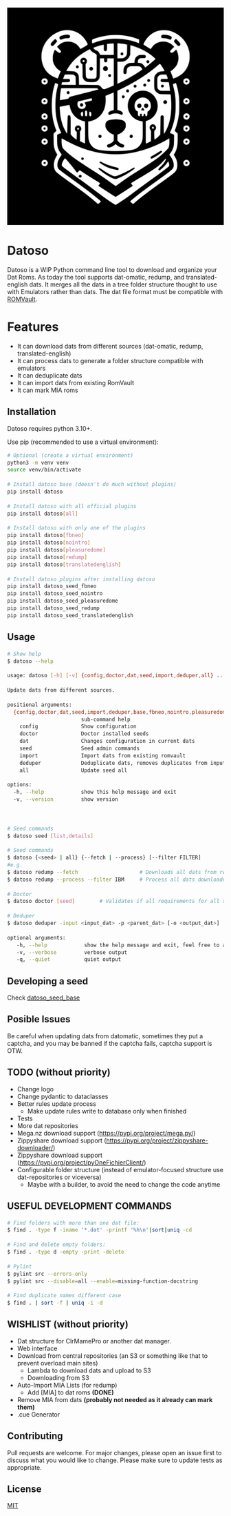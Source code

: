 ![Datoso](/bearlogo.svg)

# Datoso

Datoso is a WIP Python command line tool to download and organize your Dat Roms.
As today the tool supports dat-omatic, redump, and translated-english dats.
It merges all the dats in a tree folder structure thought to use with Emulators rather than dats.
The dat file format must be compatible with [ROMVault](https://www.romvault.com/).

# Features

- It can download dats from different sources (dat-omatic, redump, translated-english)
- It can process dats to generate a folder structure compatible with emulators
- It can deduplicate dats
- It can import dats from existing RomVault
- It can mark MIA roms


## Installation

Datoso requires python 3.10+.

Use pip (recommended to use a virtual environment):

``` bash
# Optional (create a virtual environment)
python3 -m venv venv
source venv/bin/activate

# Install datoso base (doesn't do much without plugins)
pip install datoso

# Install datoso with all official plugins
pip install datoso[all]

# Install datoso with only one of the plugins
pip install datoso[fbneo]
pip install datoso[nointro]
pip install datoso[pleasuredome]
pip install datoso[redump]
pip install datoso[translatedenglish]

# Install datoso plugins after installing datoso
pip install datoso_seed_fbneo
pip install datoso_seed_nointro
pip install datoso_seed_pleasuredome
pip install datoso_seed_redump
pip install datoso_seed_translatedenglish

```

## Usage

``` bash
# Show help
$ datoso --help

usage: datoso [-h] [-v] {config,doctor,dat,seed,import,deduper,all} ...

Update dats from different sources.

positional arguments:
  {config,doctor,dat,seed,import,deduper,base,fbneo,nointro,pleasuredome,private,redump,translatedenglish,all}
                        sub-command help
    config              Show configuration
    doctor              Doctor installed seeds
    dat                 Changes configuration in current dats
    seed                Seed admin commands
    import              Import dats from existing romvault
    deduper             Deduplicate dats, removes duplicates from input dat existing in parent dat
    all                 Update seed all

options:
  -h, --help            show this help message and exit
  -v, --version         show version



# Seed commands
$ datoso seed [list,details]

# Seed commands
$ datoso {<seed> | all} {--fetch | --process} [--filter FILTER]
#e.g.
$ datoso redump --fetch                    # Downloads all dats from redump
$ datoso redump --process --filter IBM     # Process all dats downloaded in the step before that has IBM in its name

# Doctor
$ datoso doctor [seed]        # Validates if all requirements for all seeds are OK

# Deduper
$ datoso deduper -input <input_dat> -p <parent_dat> [-o <output_dat>]   # If output dat is not especified, input dat will be overwritten.

optional arguments:
   -h, --help            show the help message and exit, feel free to append to other commands
   -v, --verbose         verbose output
   -q, --quiet           quiet output
```

## Developing a seed

Check [datoso_seed_base](https://github.com/laromicas/datoso_seed_base)

## Posible Issues

Be careful when updating dats from datomatic, sometimes they put a
captcha, and you may be banned if the captcha fails, captcha support is
OTW.

## TODO (without priority)

-   Change logo
-   Change pydantic to dataclasses
-   Better rules update process
    -   Make update rules write to database only when finished
-   Tests
-   More dat repositories
-   Mega.nz download support (<https://pypi.org/project/mega.py/>)
-   Zippyshare download support (<https://pypi.org/project/zippyshare-downloader/>)
-   Zippyshare download support (<https://pypi.org/project/pyOneFichierClient/>)
-   Configurable folder structure (instead of emulator-focused structure use dat-repositories or viceversa)
    -   Maybe with a builder, to avoid the need to change the code anytime


## USEFUL DEVELOPMENT COMMANDS

```bash
# Find folders with more than one dat file:
$ find . -type f -iname '*.dat' -printf '%h\n'|sort|uniq -cd

# Find and delete empty folders:
$ find . -type d -empty -print -delete

# Pylint
$ pylint src --errors-only
$ pylint src --disable=all --enable=missing-function-docstring

# Find duplicate names different case
$ find . | sort -f | uniq -i -d
```

## WISHLIST (without priority)

-   Dat structure for ClrMamePro or another dat manager.
-   Web interface
-   Download from central repositories (an S3 or something like that to prevent overload main sites)
    -   Lambda to download dats and upload to S3
    -   Downloading from S3
-   Auto-Import MIA Lists (for redump)
    -   Add \[MIA\] to dat roms **(DONE)**
-   Remove MIA from dats **(probably not needed as it already can mark them)**
-   .cue Generator

## Contributing

Pull requests are welcome. For major changes, please open an issue first to discuss what you would like to change.
Please make sure to update tests as appropriate.

## License

[MIT](https://choosealicense.com/licenses/mit/)
